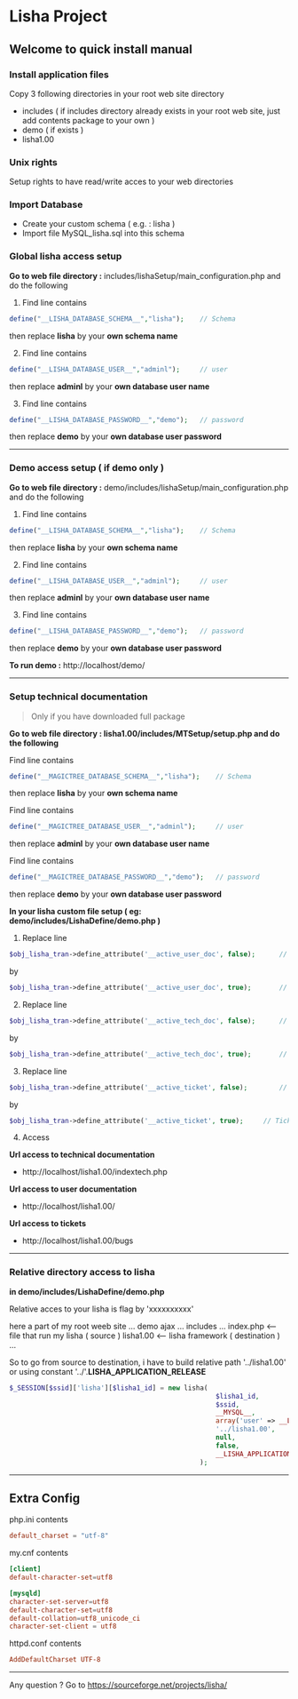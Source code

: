 # Lisha Project

## Welcome to quick install manual

### Install application files

Copy 3 following directories in your root web site directory

- includes ( if includes directory already exists in your root web site, just add contents package to your own )
- demo ( if exists )
- lisha1.00

### Unix rights

Setup rights to have read/write acces to your web directories

### Import Database

- Create your custom schema ( e.g. : lisha )
- Import file MySQL_lisha.sql into this schema

### Global lisha access setup

**Go to web file directory :** includes/lishaSetup/main_configuration.php and do the following

1. Find line contains
```php
define("__LISHA_DATABASE_SCHEMA__","lisha");	// Schema
```
then replace **lisha** by your **own schema name**

2. Find line contains
```php
define("__LISHA_DATABASE_USER__","adminl");		// user
```
then replace **adminl** by your **own database user name**

3. Find line contains
```php
define("__LISHA_DATABASE_PASSWORD__","demo");	// password
```
then replace **demo** by your **own database user password**

---

### Demo access setup ( if demo only )

**Go to web file directory :** demo/includes/lishaSetup/main_configuration.php and do the following

1. Find line contains
```php
define("__LISHA_DATABASE_SCHEMA__","lisha");	// Schema
```
then replace **lisha** by your **own schema name**

2. Find line contains
```php
define("__LISHA_DATABASE_USER__","adminl");		// user
```
then replace **adminl** by your **own database user name**

3. Find line contains
```php
define("__LISHA_DATABASE_PASSWORD__","demo");	// password
```
then replace **demo** by your **own database user password**

**To run demo :**
http://localhost/demo/

---

### Setup technical documentation

> Only if you have downloaded full package


**Go to web file directory : lisha1.00/includes/MTSetup/setup.php and do the following**

Find line contains
```php
define("__MAGICTREE_DATABASE_SCHEMA__","lisha");	// Schema
```
then
replace **lisha** by your **own schema name**
		
Find line contains
```php
define("__MAGICTREE_DATABASE_USER__","adminl");		// user
```
then
replace **adminl** by your **own database user name**

Find line contains
```php
define("__MAGICTREE_DATABASE_PASSWORD__","demo");	// password
```
then
replace **demo** by your **own database user password**



**In your lisha custom file setup ( eg: demo/includes/LishaDefine/demo.php )**

1. Replace line
```php
$obj_lisha_tran->define_attribute('__active_user_doc', false);		// user documentation button
```
by
```php
$obj_lisha_tran->define_attribute('__active_user_doc', true);		// user documentation button
```

2. Replace line
```php
$obj_lisha_tran->define_attribute('__active_tech_doc', false);		// technical documentation button
```
by
```php
$obj_lisha_tran->define_attribute('__active_tech_doc', true);		// technical documentation button
```

3. Replace line
```php
$obj_lisha_tran->define_attribute('__active_ticket', false);		// Tickets link
```
by
```php
$obj_lisha_tran->define_attribute('__active_ticket', true);		// Tickets link
```

4. Access

**Url access to technical documentation**
- http://localhost/lisha1.00/indextech.php

**Url access to user documentation**
- http://localhost/lisha1.00/

**Url access to tickets**
- http://localhost/lisha1.00/bugs

---

### Relative directory access to lisha 

**in demo/includes/LishaDefine/demo.php**

Relative acces to your lisha is flag by 'xxxxxxxxxx'

here a part of my root weeb site
...
demo
	ajax
	...
	includes
	...
	index.php <-- file that run my lisha ( source )
lisha1.00 <-- lisha framework ( destination )
...

So to go from source to destination, i have to build relative path '../lisha1.00' or using constant '../'.__LISHA_APPLICATION_RELEASE__

```php
$_SESSION[$ssid]['lisha'][$lisha1_id] = new lisha(
													$lisha1_id,
													$ssid,
													__MYSQL__,
													array('user' => __LISHA_DATABASE_USER__,'password' => __LISHA_DATABASE_PASSWORD__,'host' => __LISHA_DATABASE_HOST__,'schema' => __LISHA_DATABASE_SCHEMA__),
													'../lisha1.00',
													null,
													false,
													__LISHA_APPLICATION_RELEASE__
												);
```

---
## Extra Config

php.ini contents
```conf
default_charset = "utf-8"
```

my.cnf contents
```conf
[client]
default-character-set=utf8

[mysqld]
character-set-server=utf8
default-character-set=utf8
default-collation=utf8_unicode_ci
character-set-client = utf8
```

httpd.conf contents
```conf
AddDefaultCharset UTF-8
```

---
Any question ? Go to https://sourceforge.net/projects/lisha/